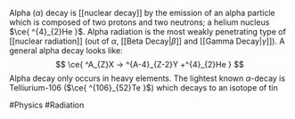 Alpha ($\alpha$) decay is [[nuclear decay]] by the emission of an alpha particle which is composed of two protons and two neutrons; a helium nucleus $\ce{ ^{4}_{2}He }$. Alpha radiation is the most weakly penetrating type of [[nuclear radiation]] (out of $\alpha$, [[Beta Decay|$\beta$]] and [[Gamma Decay|$\gamma$]]). A general alpha decay looks like:
$$
\ce{ ^A_{Z}X -> ^{A-4}_{Z-2}Y +^{4}_{2}He } 
$$
Alpha decay only occurs in heavy elements. The lightest known $\alpha$-decay is Telliurium-106 ($\ce{ ^{106}_{52}Te }$) which decays to an isotope of tin

#Physics #Radiation 